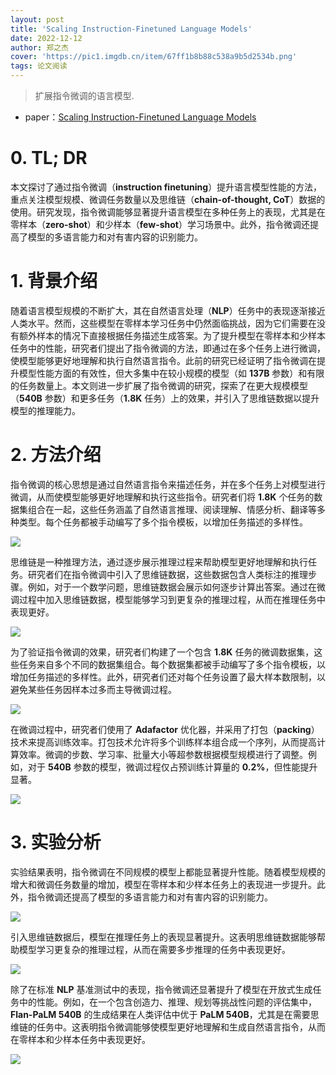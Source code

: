 ```yaml
---
layout: post
title: 'Scaling Instruction-Finetuned Language Models'
date: 2022-12-12
author: 郑之杰
cover: 'https://pic1.imgdb.cn/item/67ff1b8b88c538a9b5d2534b.png'
tags: 论文阅读
---
```


> 扩展指令微调的语言模型.

- paper：[Scaling Instruction-Finetuned Language Models](https://arxiv.org/abs/2210.11416)

# 0. TL; DR

本文探讨了通过指令微调（**instruction finetuning**）提升语言模型性能的方法，重点关注模型规模、微调任务数量以及思维链（**chain-of-thought, CoT**）数据的使用。研究发现，指令微调能够显著提升语言模型在多种任务上的表现，尤其是在零样本（**zero-shot**）和少样本（**few-shot**）学习场景中。此外，指令微调还提高了模型的多语言能力和对有害内容的识别能力。

# 1. 背景介绍
随着语言模型规模的不断扩大，其在自然语言处理（**NLP**）任务中的表现逐渐接近人类水平。然而，这些模型在零样本学习任务中仍然面临挑战，因为它们需要在没有额外样本的情况下直接根据任务描述生成答案。为了提升模型在零样本和少样本任务中的性能，研究者们提出了指令微调的方法，即通过在多个任务上进行微调，使模型能够更好地理解和执行自然语言指令。此前的研究已经证明了指令微调在提升模型性能方面的有效性，但大多集中在较小规模的模型（如 **137B** 参数）和有限的任务数量上。本文则进一步扩展了指令微调的研究，探索了在更大规模模型（**540B** 参数）和更多任务（**1.8K** 任务）上的效果，并引入了思维链数据以提升模型的推理能力。

# 2. 方法介绍

指令微调的核心思想是通过自然语言指令来描述任务，并在多个任务上对模型进行微调，从而使模型能够更好地理解和执行这些指令。研究者们将 **1.8K** 个任务的数据集组合在一起，这些任务涵盖了自然语言推理、阅读理解、情感分析、翻译等多种类型。每个任务都被手动编写了多个指令模板，以增加任务描述的多样性。

![](https://pic1.imgdb.cn/item/67ff1ca988c538a9b5d25798.png)

思维链是一种推理方法，通过逐步展示推理过程来帮助模型更好地理解和执行任务。研究者们在指令微调中引入了思维链数据，这些数据包含人类标注的推理步骤。例如，对于一个数学问题，思维链数据会展示如何逐步计算出答案。通过在微调过程中加入思维链数据，模型能够学习到更复杂的推理过程，从而在推理任务中表现更好。

![](https://pic1.imgdb.cn/item/67ff1cdd88c538a9b5d25850.png)

为了验证指令微调的效果，研究者们构建了一个包含 **1.8K** 任务的微调数据集，这些任务来自多个不同的数据集组合。每个数据集都被手动编写了多个指令模板，以增加任务描述的多样性。此外，研究者们还对每个任务设置了最大样本数限制，以避免某些任务因样本过多而主导微调过程。

![](https://pic1.imgdb.cn/item/67ff1d1f88c538a9b5d258fd.png)

在微调过程中，研究者们使用了 **Adafactor** 优化器，并采用了打包（**packing**）技术来提高训练效率。打包技术允许将多个训练样本组合成一个序列，从而提高计算效率。微调的步数、学习率、批量大小等超参数根据模型规模进行了调整。例如，对于 **540B** 参数的模型，微调过程仅占预训练计算量的 **0.2%**，但性能提升显著。

![](https://pic1.imgdb.cn/item/67ff1d5788c538a9b5d2599d.png)

# 3. 实验分析

实验结果表明，指令微调在不同规模的模型上都能显著提升性能。随着模型规模的增大和微调任务数量的增加，模型在零样本和少样本任务上的表现进一步提升。此外，指令微调还提高了模型的多语言能力和对有害内容的识别能力。

![](https://pic1.imgdb.cn/item/67ff1da488c538a9b5d25aac.png)


引入思维链数据后，模型在推理任务上的表现显著提升。这表明思维链数据能够帮助模型学习更复杂的推理过程，从而在需要多步推理的任务中表现更好。

![](https://pic1.imgdb.cn/item/67ff1e3588c538a9b5d25cc3.png)

除了在标准 **NLP** 基准测试中的表现，指令微调还显著提升了模型在开放式生成任务中的性能。例如，在一个包含创造力、推理、规划等挑战性问题的评估集中，**Flan-PaLM 540B** 的生成结果在人类评估中优于 **PaLM 540B**，尤其是在需要思维链的任务中。这表明指令微调能够使模型更好地理解和生成自然语言指令，从而在零样本和少样本任务中表现更好。

![](https://pic1.imgdb.cn/item/67ff1ebc88c538a9b5d25e88.png)
